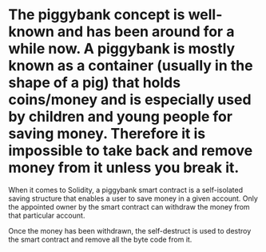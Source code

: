 # The piggybank concept is well-known and has been around for a while now. A piggybank is mostly known as a container (usually in the shape of a pig) that holds coins/money and is especially used by children and young people for saving money. Therefore it is impossible to take back and remove money from it unless you break it. 

When it comes to Solidity, a piggybank smart contract is a self-isolated saving structure that enables a user to save money in a given account. Only the appointed owner by the smart contract can withdraw the money from that particular account. 

Once the money has been withdrawn, the self-destruct is used to destroy the smart contract and remove all the byte code from it.
